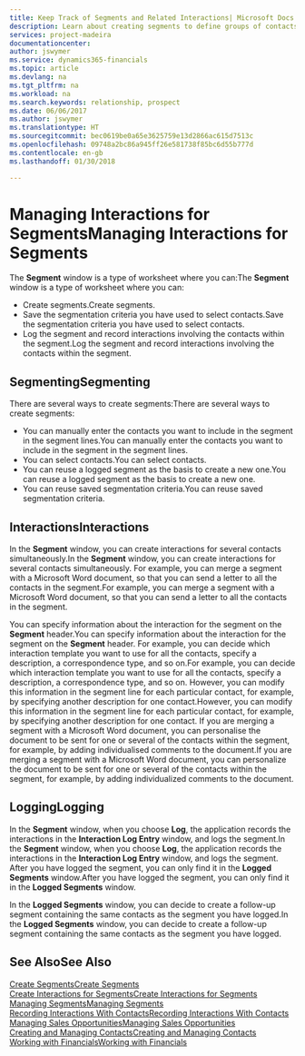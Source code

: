 ```yaml
---
title: Keep Track of Segments and Related Interactions| Microsoft Docs
description: Learn about creating segments to define groups of contacts and specifying interactions for segments.
services: project-madeira
documentationcenter: 
author: jswymer
ms.service: dynamics365-financials
ms.topic: article
ms.devlang: na
ms.tgt_pltfrm: na
ms.workload: na
ms.search.keywords: relationship, prospect
ms.date: 06/06/2017
ms.author: jswymer
ms.translationtype: HT
ms.sourcegitcommit: bec0619be0a65e3625759e13d2866ac615d7513c
ms.openlocfilehash: 09748a2bc86a945ff26e581738f85bc6d55b777d
ms.contentlocale: en-gb
ms.lasthandoff: 01/30/2018

---
```

# <a name="managing-interactions-for-segments"></a><span data-ttu-id="b81b5-103">Managing Interactions for Segments</span><span class="sxs-lookup"><span data-stu-id="b81b5-103">Managing Interactions for Segments</span></span>
<span data-ttu-id="b81b5-104">The **Segment** window is a type of worksheet where you can:</span><span class="sxs-lookup"><span data-stu-id="b81b5-104">The **Segment** window is a type of worksheet where you can:</span></span>

* <span data-ttu-id="b81b5-105">Create segments.</span><span class="sxs-lookup"><span data-stu-id="b81b5-105">Create segments.</span></span>
* <span data-ttu-id="b81b5-106">Save the segmentation criteria you have used to select contacts.</span><span class="sxs-lookup"><span data-stu-id="b81b5-106">Save the segmentation criteria you have used to select contacts.</span></span>
* <span data-ttu-id="b81b5-107">Log the segment and record interactions involving the contacts within the segment.</span><span class="sxs-lookup"><span data-stu-id="b81b5-107">Log the segment and record interactions involving the contacts within the segment.</span></span>

## <a name="segmenting"></a><span data-ttu-id="b81b5-108">Segmenting</span><span class="sxs-lookup"><span data-stu-id="b81b5-108">Segmenting</span></span>
<span data-ttu-id="b81b5-109">There are several ways to create segments:</span><span class="sxs-lookup"><span data-stu-id="b81b5-109">There are several ways to create segments:</span></span>

* <span data-ttu-id="b81b5-110">You can manually enter the contacts you want to include in the segment in the segment lines.</span><span class="sxs-lookup"><span data-stu-id="b81b5-110">You can manually enter the contacts you want to include in the segment in the segment lines.</span></span>
* <span data-ttu-id="b81b5-111">You can select contacts.</span><span class="sxs-lookup"><span data-stu-id="b81b5-111">You can select contacts.</span></span>
* <span data-ttu-id="b81b5-112">You can reuse a logged segment as the basis to create a new one.</span><span class="sxs-lookup"><span data-stu-id="b81b5-112">You can reuse a logged segment as the basis to create a new one.</span></span>
* <span data-ttu-id="b81b5-113">You can reuse saved segmentation criteria.</span><span class="sxs-lookup"><span data-stu-id="b81b5-113">You can reuse saved segmentation criteria.</span></span>

## <a name="interactions"></a><span data-ttu-id="b81b5-114">Interactions</span><span class="sxs-lookup"><span data-stu-id="b81b5-114">Interactions</span></span>
<span data-ttu-id="b81b5-115">In the **Segment** window, you can create interactions for several contacts simultaneously.</span><span class="sxs-lookup"><span data-stu-id="b81b5-115">In the **Segment** window, you can create interactions for several contacts simultaneously.</span></span> <span data-ttu-id="b81b5-116">For example, you can merge a segment with a Microsoft Word document, so that you can send a letter to all the contacts in the segment.</span><span class="sxs-lookup"><span data-stu-id="b81b5-116">For example, you can merge a segment with a Microsoft Word document, so that you can send a letter to all the contacts in the segment.</span></span>

<span data-ttu-id="b81b5-117">You can specify information about the interaction for the segment on the **Segment** header.</span><span class="sxs-lookup"><span data-stu-id="b81b5-117">You can specify information about the interaction for the segment on the **Segment** header.</span></span> <span data-ttu-id="b81b5-118">For example, you can decide which interaction template you want to use for all the contacts, specify a description, a correspondence type, and so on.</span><span class="sxs-lookup"><span data-stu-id="b81b5-118">For example, you can decide which interaction template you want to use for all the contacts, specify a description, a correspondence type, and so on.</span></span> <span data-ttu-id="b81b5-119">However, you can modify this information in the segment line for each particular contact, for example, by specifying another description for one contact.</span><span class="sxs-lookup"><span data-stu-id="b81b5-119">However, you can modify this information in the segment line for each particular contact, for example, by specifying another description for one contact.</span></span> <span data-ttu-id="b81b5-120">If you are merging a segment with a Microsoft Word document, you can personalise the document to be sent for one or several of the contacts within the segment, for example, by adding individualised comments to the document.</span><span class="sxs-lookup"><span data-stu-id="b81b5-120">If you are merging a segment with a Microsoft Word document, you can personalize the document to be sent for one or several of the contacts within the segment, for example, by adding individualized comments to the document.</span></span>

## <a name="logging"></a><span data-ttu-id="b81b5-121">Logging</span><span class="sxs-lookup"><span data-stu-id="b81b5-121">Logging</span></span>
<span data-ttu-id="b81b5-122">In the **Segment** window, when you choose **Log**, the application records the interactions in the **Interaction Log Entry** window, and logs the segment.</span><span class="sxs-lookup"><span data-stu-id="b81b5-122">In the **Segment** window, when you choose **Log**, the application records the interactions in the **Interaction Log Entry** window, and logs the segment.</span></span> <span data-ttu-id="b81b5-123">After you have logged the segment, you can only find it in the **Logged Segments** window.</span><span class="sxs-lookup"><span data-stu-id="b81b5-123">After you have logged the segment, you can only find it in the **Logged Segments** window.</span></span>

<span data-ttu-id="b81b5-124">In the **Logged Segments** window, you can decide to create a follow-up segment containing the same contacts as the segment you have logged.</span><span class="sxs-lookup"><span data-stu-id="b81b5-124">In the **Logged Segments** window, you can decide to create a follow-up segment containing the same contacts as the segment you have logged.</span></span>

## <a name="see-also"></a><span data-ttu-id="b81b5-125">See Also</span><span class="sxs-lookup"><span data-stu-id="b81b5-125">See Also</span></span>
[<span data-ttu-id="b81b5-126">Create Segments</span><span class="sxs-lookup"><span data-stu-id="b81b5-126">Create Segments</span></span>](marketing-how-create-segment.md)  
[<span data-ttu-id="b81b5-127">Create Interactions for Segments</span><span class="sxs-lookup"><span data-stu-id="b81b5-127">Create Interactions for Segments</span></span>](marketing-how-create-interactions.md)  
[<span data-ttu-id="b81b5-128">Managing Segments</span><span class="sxs-lookup"><span data-stu-id="b81b5-128">Managing Segments</span></span>](marketing-segments.md)  
[<span data-ttu-id="b81b5-129">Recording Interactions With Contacts</span><span class="sxs-lookup"><span data-stu-id="b81b5-129">Recording Interactions With Contacts</span></span>](marketing-interactions.md)  
[<span data-ttu-id="b81b5-130">Managing Sales Opportunities</span><span class="sxs-lookup"><span data-stu-id="b81b5-130">Managing Sales Opportunities</span></span>](marketing-manage-sales-opportunities.md)  
[<span data-ttu-id="b81b5-131">Creating and Managing Contacts</span><span class="sxs-lookup"><span data-stu-id="b81b5-131">Creating and Managing Contacts</span></span>](marketing-contacts.md)  
[<span data-ttu-id="b81b5-132">Working with Financials</span><span class="sxs-lookup"><span data-stu-id="b81b5-132">Working with Financials</span></span>](ui-work-product.md)

